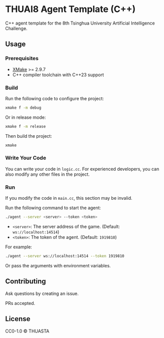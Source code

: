 # THUAI8 Agent Template (C++)

C++ agent template for the 8th Tsinghua University Artificial Intelligence Challenge.

## Usage

### Prerequisites

- [XMake](https://xmake.io/#/zh-cn/) >= 2.9.7
- C++ compiler toolchain with C++23 support

### Build

Run the following code to configure the project:

```bash
xmake f -m debug
```

Or in release mode:

```bash
xmake f -m release
```

Then build the project:

```bash
xmake
```

### Write Your Code

You can write your code in `logic.cc`. For experienced developers, you can also modify any other files in the project.

### Run

If you modify the code in `main.cc`, this section may be invalid.

Run the following command to start the agent:

```bash
./agent --server <server> --token <token>
```

- `<server>`: The server address of the game. (Default: `ws://localhost:14514`)
- `<token>`: The token of the agent. (Default: `1919810`)

For example:

```bash
./agent --server ws://localhost:14514 --token 1919810
```

Or pass the arguments with environment variables.

## Contributing

Ask questions by creating an issue.

PRs accepted.

## License

CC0-1.0 © THUASTA
